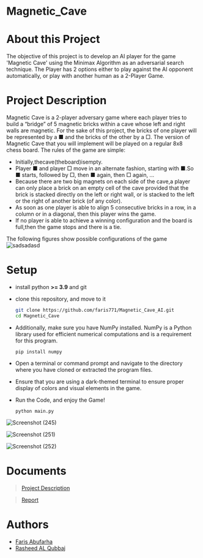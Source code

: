 # Magnetic_Cave
# About this Project
The objective of this project is to develop an AI player for the game 'Magnetic Cave' using the Minimax Algorithm as an adversarial search technique. The Player has 2 options either to play against the  AI opponent automatically, or  play with another human as a 2-Player Game.

# Project Description
Magnetic Cave is a 2-player adversary game where each player tries to build a “bridge” of 5 magnetic bricks within a
cave whose left and right walls are magnetic. For the sake of this project, the bricks of one player will be represented
by a ■ and the bricks of the other by a □. The version of Magnetic Cave that you will implement will be played on a
regular 8x8 chess board.
The rules of the game are simple:
- Initially,thecave(theboard)isempty.
- Player ■ and player □ move in an alternate fashion, starting with ■.So ■ starts, followed by □, then ■ again,
then □ again, ...
- Because there are two big magnets on each side of the cave,a player can only place a brick on an empty cell
of the cave provided that the brick is stacked directly on the left or right wall, or is stacked to the left or the
right of another brick (of any color).
- As soon as one player is able to align 5 consecutive bricks in a row, in a column or in a diagonal, then this
player wins the game.
- If no player is able to achieve a winning configuration and the board is full,then the game stops and there is a tie.

The following figures show possible configurations of the game
![sadsadasd](https://github.com/Rasheed-Al-Qobbaj/Magnetic_Cave/assets/70337488/8889932b-7fad-4153-96e0-98b14252f726)

# Setup 
* install python **>= 3.9** and git
* clone this repository, and move to it

    ```bash
    git clone https://github.com/faris771/Magnetic_Cave_AI.git    
    cd Magnetic_Cave
    ```
* Additionally, make sure you have NumPy installed. NumPy is a Python library used for efficient numerical computations and is a requirement for this program.
  ```
  pip install numpy
  ```


* Open a terminal or command prompt and navigate to the directory where you have cloned or extracted the program files.
* Ensure that you are using a dark-themed terminal to ensure proper display of colors and visual elements in the game. 
* Run the Code, and enjoy the Game!
  ```
  python main.py
  ```
![Screenshot (245)](https://github.com/faris771/Magnetic_Cave_AI/assets/70337488/eda32d5b-94fa-4748-b3ca-8026c02e0382)

![Screenshot (251)](https://github.com/faris771/Magnetic_Cave_AI/assets/70337488/264609cf-1c5c-4be4-bc70-bdf2678d11a8)


![Screenshot (252)](https://github.com/faris771/Magnetic_Cave_AI/assets/70337488/c7af747e-d54b-46e6-84dc-43c38559b443)


# Documents
> [Project Description](AI_project.pdf)

> [Report](Faris_1200546_Rasheed_1202474.pdf)

# Authors
* [Faris Abufarha](https://github.com/faris771)
* [Rasheed AL Qubbaj](https://github.com/Rasheed-Al-Qobbaj)
    
